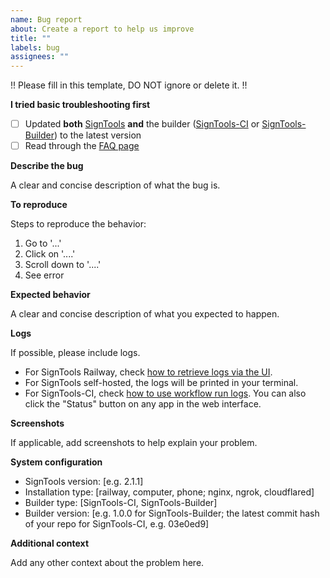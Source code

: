 ```yaml
---
name: Bug report
about: Create a report to help us improve
title: ""
labels: bug
assignees: ""
---
```


!! Please fill in this template, DO NOT ignore or delete it. !!

**I tried basic troubleshooting first**

- [ ] Updated **both** [SignTools](https://github.com/SignTools/SignTools) **and** the builder ([SignTools-CI](https://github.com/SignTools/SignTools-CI) or [SignTools-Builder](https://github.com/SignTools/SignTools-Builder)) to the latest version
- [ ] Read through the [FAQ page](https://github.com/SignTools/SignTools/blob/master/FAQ.md)

**Describe the bug**

A clear and concise description of what the bug is.

**To reproduce**

Steps to reproduce the behavior:

1. Go to '...'
2. Click on '....'
3. Scroll down to '....'
4. See error

**Expected behavior**

A clear and concise description of what you expected to happen.

**Logs**

If possible, please include logs.

- For SignTools Railway, check [how to retrieve logs via the UI](https://docs.railway.app/deploy/deployments#logs).
- For SignTools self-hosted, the logs will be printed in your terminal.
- For SignTools-CI, check [how to use workflow run logs](https://docs.github.com/en/actions/monitoring-and-troubleshooting-workflows/using-workflow-run-logs). You can also click the "Status" button on any app in the web interface.

**Screenshots**

If applicable, add screenshots to help explain your problem.

**System configuration**

- SignTools version: [e.g. 2.1.1]
- Installation type: [railway, computer, phone; nginx, ngrok, cloudflared]
- Builder type: [SignTools-CI, SignTools-Builder]
- Builder version: [e.g. 1.0.0 for SignTools-Builder; the latest commit hash of your repo for SignTools-CI, e.g. 03e0ed9]

**Additional context**

Add any other context about the problem here.
